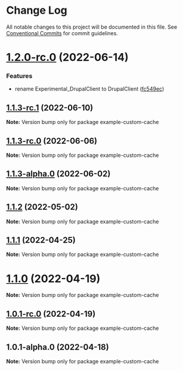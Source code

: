 # Change Log

All notable changes to this project will be documented in this file.
See [Conventional Commits](https://conventionalcommits.org) for commit guidelines.

# [1.2.0-rc.0](https://github.com/chapter-three/next-drupal/compare/example-custom-cache@1.1.3-rc.1...example-custom-cache@1.2.0-rc.0) (2022-06-14)


### Features

* rename Experimental_DrupalClient to DrupalClient ([fc549ec](https://github.com/chapter-three/next-drupal/commit/fc549ecab94a5a1e67f38b4e951351365adbb1f5))





## [1.1.3-rc.1](https://github.com/chapter-three/next-drupal/compare/example-custom-cache@1.1.3-rc.0...example-custom-cache@1.1.3-rc.1) (2022-06-10)

**Note:** Version bump only for package example-custom-cache





## [1.1.3-rc.0](https://github.com/chapter-three/next-drupal/compare/example-custom-cache@1.1.3-alpha.0...example-custom-cache@1.1.3-rc.0) (2022-06-06)

**Note:** Version bump only for package example-custom-cache





## [1.1.3-alpha.0](https://github.com/chapter-three/next-drupal/compare/example-custom-cache@1.1.2...example-custom-cache@1.1.3-alpha.0) (2022-06-02)

**Note:** Version bump only for package example-custom-cache





## [1.1.2](https://github.com/chapter-three/next-drupal/compare/example-custom-cache@1.1.1...example-custom-cache@1.1.2) (2022-05-02)

**Note:** Version bump only for package example-custom-cache





## [1.1.1](https://github.com/chapter-three/next-drupal/compare/example-custom-cache@1.1.0...example-custom-cache@1.1.1) (2022-04-25)

**Note:** Version bump only for package example-custom-cache





# [1.1.0](https://github.com/chapter-three/next-drupal/compare/example-custom-cache@1.0.1-rc.0...example-custom-cache@1.1.0) (2022-04-19)

**Note:** Version bump only for package example-custom-cache





## [1.0.1-rc.0](https://github.com/chapter-three/next-drupal/compare/example-custom-cache@1.0.1-alpha.0...example-custom-cache@1.0.1-rc.0) (2022-04-19)

**Note:** Version bump only for package example-custom-cache





## 1.0.1-alpha.0 (2022-04-18)

**Note:** Version bump only for package example-custom-cache
